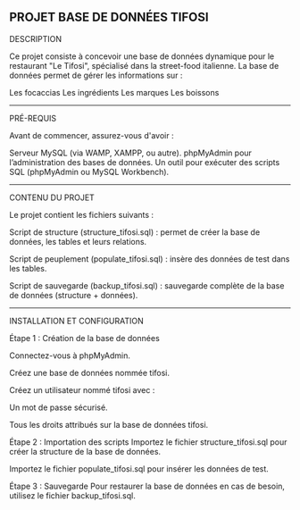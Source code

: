PROJET BASE DE DONNÉES TIFOSI
----------------------------------------------------------------------------------------------------------------------------------------------------
DESCRIPTION

Ce projet consiste à concevoir une base de données dynamique pour le restaurant "Le Tifosi", spécialisé dans la street-food italienne.
La base de données permet de gérer les informations sur :

Les focaccias
Les ingrédients
Les marques
Les boissons

-----------------------------------------------------------------------------------------------------------------------------------------------------
PRÉ-REQUIS

Avant de commencer, assurez-vous d'avoir :

Serveur MySQL (via WAMP, XAMPP, ou autre).
phpMyAdmin pour l’administration des bases de données.
Un outil pour exécuter des scripts SQL (phpMyAdmin ou MySQL Workbench).

-------------------------------------------------------------------------------------------------------------------------------------------------------
CONTENU DU PROJET

Le projet contient les fichiers suivants :

Script de structure (structure_tifosi.sql) : permet de créer la base de données, les tables et leurs relations.

Script de peuplement (populate_tifosi.sql) : insère des données de test dans les tables.

Script de sauvegarde (backup_tifosi.sql) : sauvegarde complète de la base de données (structure + données).

--------------------------------------------------------------------------------------------------------------------------------------------------------
INSTALLATION ET CONFIGURATION

Étape 1 : Création de la base de données

Connectez-vous à phpMyAdmin.

Créez une base de données nommée tifosi.

Créez un utilisateur nommé tifosi avec :

Un mot de passe sécurisé.

Tous les droits attribués sur la base de données tifosi.

Étape 2 : Importation des scripts
Importez le fichier structure_tifosi.sql pour créer la structure de la base de données.

Importez le fichier populate_tifosi.sql pour insérer les données de test.

Étape 3 : Sauvegarde
Pour restaurer la base de données en cas de besoin, utilisez le fichier backup_tifosi.sql.



